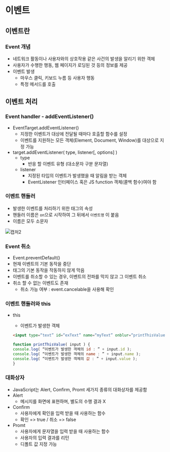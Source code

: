 # 이벤트



## 이벤트란



### Event 개념

- 네트워크 활동이나 사용자와의 상호작용 같은 사건의 발생을 알리기 위한 객체
- 사용자가 수행한 행동, 웹 페이지가 로딩된 것 등의 정보를 제공
- 이벤트 발생
  - 마우스 클릭, 키보드 누름 등 사용자 행동
  - 특정 메서드를 호출



## 이벤트 처리



### Event handler - addEventListener()

- EventTarget.addEventListener()
  - 지정한 이벤트가 대상에 전달될 때마다 호출할 함수를 설정
  - 이벤트를 지원하는 모든 객체(Element, Document, Window)를 대상으로 지정 가능
- target.addEventListener( type, listener[, options] )
  - type 
    - 반응 할 이벤트 유형 (대소문자 구분 문자열)
  - listener 
    - 지정된 타입의 이벤트가 발생했을 때 알림을 받는 객체
    - EventListener 인터페이스 혹은 JS function 객체(콜백 함수)여야 함



### 이벤트 핸들러

- 발생한 이벤트를 처리하기 위한 태그의 속성
- 핸들러 이름은 `on`으로 시작하여 그 뒤에서 `이벤트명` 이 붙음
- 이름은 모두 소문자

![캡처2](../04.js이벤트.assets/캡처2.PNG)



### Event 취소

- Event.preventDefault()
- 현재 이벤트의 기본 동작을 중단
- 태그의 기본 동작을 작동하지 않게 막음
- 이벤트를 취소할 수 있는 경우, 이벤트의 전파를 막지 않고 그 이벤트 취소
- 취소 할 수 없는 이벤트도 존재
  - 취소 가능 여부 : event.cancelable을 사용해 확인



### 이벤트 핸들러와 this

- this

  - 이벤트가 발생한 객체

  ```html
  <input type=“text” id=“exText” name=“myText” onblur=“printThisValue(this);”/>
  ```

  ```js
  function printThisValue( input ) {
  console.log( “이벤트가 발생한 객체의 id : ” + input.id );
  console.log( “이벤트가 발생한 객체의 name : ” + input.name );
  console.log( “이벤트가 발생한 객체의 값 : ” + input.value );
  }
  
  ```

  

### 대화상자

- JavaScript는 Alert, Confirm, Promt 세가지 종류의 대화상자를 제공함
- Alert
  - 메시지를 화면에 표현하며, 별도의 수행 결과 X
- Confirm
  - 사용자에게 확인을 입력 받을 때 사용하는 함수
  - 확인 => true  /  취소 => false
- Promt
  - 사용자에게 문자열을 입력 받을 때 사용하는 함수
  - 사용자의 입력 결과를 리턴
  - 디폴트 값 지정 가능